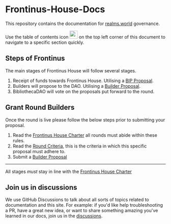 # Frontinus-House-Docs
This repository contains the documentation for [realms.world](https://realms.world) governance.

Use the table of contents icon <img src="https://github.com/Bibliothecadao/Frontinus-House-Docs/assets/114863662/237ee2ac-6d87-4dbe-807f-ffa4b18e9371" width="25" height="25" />
 on the top left corner of this document to navigate to a specific section quickly.

## Steps of Frontinus
The main stages of Frontinus House will follow several stages.
1. Receipt of funds towards Frontinus House. Utilising a [BIP Proposal](https://github.com/Bibliothecadao/Frontinus-House-Docs/blob/main/Proposal%20Framework/bip-proposal-framework.md).
2. Builders will propose to the DAO. Utilising a [Builder Proposal](https://github.com/Bibliothecadao/Frontinus-House-Docs/blob/main/Proposal%20Framework/builder-proposal-framework.md).
3. BibliothecaDAO will vote on the proposals put forward to the round.

## Grant Round Builders
Once the round is live please follow the below steps prior to submitting your proposal.
1. Read the [Frontinus House Charter](https://github.com/Bibliothecadao/Frontinus-House-Docs/blob/main/Charter/Charter.md) all rounds must abide within these rules.
2. Read the [Round Criteria](https://github.com/BibliothecaDAO/Frontinus-House-Docs/blob/main/FH%20Rounds%20Criteria/criteria-framework.md), this is the criteria in which this specific proposal must adhere to.
3. Submit a [Builder Proposal](https://github.com/BibliothecaDAO/Frontinus-House-Docs/blob/main/Proposal%20Framework/builder-proposal-framework.md)

---

All stages *must* stay in line with the [Frontinus House Charter](https://github.com/Bibliothecadao/Frontinus-House-Docs/blob/main/Charter/Charter.md)

## Join us in discussions
We use GitHub Discussions to talk about all sorts of topics related to documentation and this site. For example: if you'd like help troubleshooting a PR, have a great new idea, or want to share something amazing you've learned in our docs, join us in the [discussions](https://github.com/Bibliothecadao/Frontinus-House-Docs/discussions/2).
